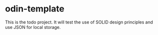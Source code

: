 # odin-template

This is the todo project. It will test the use of SOLID design principles and use JSON for local storage.